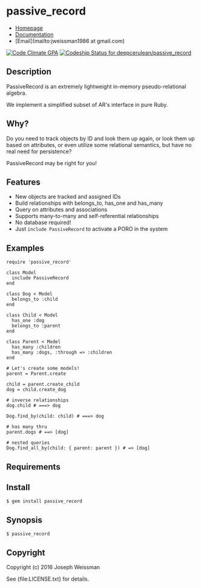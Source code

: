 # passive_record

* [Homepage](https://rubygems.org/gems/passive_record)
* [Documentation](http://rubydoc.info/gems/passive_record/frames)
* [Email](mailto:jweissman1986 at gmail.com)

[![Code Climate GPA](https://codeclimate.com/github/deepcerulean/passive_record/badges/gpa.svg)](https://codeclimate.com/github/deepcerulean/passive_record)
[![Codeship Status for deepcerulean/passive_record](https://www.codeship.io/projects/66bb2d90-ba61-0133-af95-025ac38368ea/status)](https://codeship.com/projects/128700)


## Description

PassiveRecord is an extremely lightweight in-memory pseudo-relational algebra.

We implement a simplified subset of AR's interface in pure Ruby.

## Why?

Do you need to track objects by ID and look them up again,
or look them up based on attributes,
or even utilize some relational semantics,
but have no real need for persistence?

PassiveRecord may be right for you!


## Features

  - New objects are tracked and assigned IDs
  - Build relationships with belongs_to, has_one and has_many
  - Query on attributes and associations
  - Supports many-to-many and self-referential relationships
  - No database required!
  - Just `include PassiveRecord` to activate a PORO in the system

## Examples

    require 'passive_record'

    class Model
      include PassiveRecord
    end

    class Dog < Model
      belongs_to :child
    end

    class Child < Model
      has_one :dog
      belongs_to :parent
    end

    class Parent < Model
      has_many :children
      has_many :dogs, :through => :children
    end

    # Let's create some models!
    parent = Parent.create

    child = parent.create_child
    dog = child.create_dog

    # inverse relationships
    dog.child # ===> dog

    Dog.find_by(child: child) # ===> dog

    # has many thru
    parent.dogs # ==> [dog]

    # nested queries
    Dog.find_all_by(child: { parent: parent }) # => [dog]

## Requirements

## Install

    $ gem install passive_record


## Synopsis

    $ passive_record

## Copyright

Copyright (c) 2016 Joseph Weissman

See {file:LICENSE.txt} for details.
